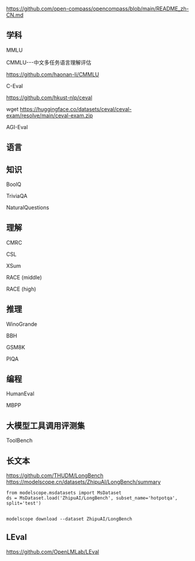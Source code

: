 
https://github.com/open-compass/opencompass/blob/main/README_zh-CN.md


## 学科

MMLU




CMMLU---中文多任务语言理解评估

https://github.com/haonan-li/CMMLU


C-Eval

https://github.com/hkust-nlp/ceval


wget https://huggingface.co/datasets/ceval/ceval-exam/resolve/main/ceval-exam.zip




AGI-Eval



## 语言





## 知识


BoolQ


TriviaQA


NaturalQuestions



## 理解


CMRC


CSL


XSum


RACE (middle)


RACE (high)	


## 推理


WinoGrande

BBH


GSM8K


PIQA









## 编程


HumanEval




MBPP



## 大模型工具调用评测集


ToolBench 

## 长文本



https://github.com/THUDM/LongBench
https://modelscope.cn/datasets/ZhipuAI/LongBench/summary


```
from modelscope.msdatasets import MsDataset
ds = MsDataset.load('ZhipuAI/LongBench', subset_name='hotpotqa', split='test')


modelscope download --dataset ZhipuAI/LongBench

```



## LEval


https://github.com/OpenLMLab/LEval








